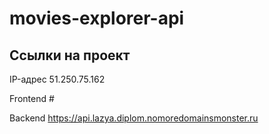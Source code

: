# movies-explorer-api

## Ссылки на проект

IP-адрес 51.250.75.162

Frontend #

Backend https://api.lazya.diplom.nomoredomainsmonster.ru
